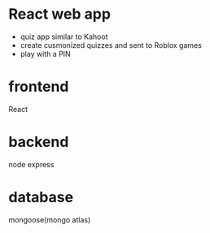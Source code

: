 # React web app
- quiz app similar to Kahoot
- create cusmonized quizzes and sent to Roblox games
- play with a PIN
# frontend
React

# backend
node
express

# database
mongoose(mongo atlas)